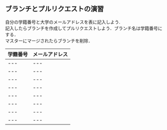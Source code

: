 ## ブランチとプルリクエストの演習  

自分の学籍番号と大学のメールアドレスを表に記入しよう.  
記入したらブランチを作成してプルリクエストしよう．ブランチ名は学籍番号にする．  
マスターにマージされたらブランチを削除．

|学籍番号|メールアドレス|  
|:---|:---|
|---|---|  
|---|---|  
|---|---|  
|---|---|  
|---|---|  
|---|---|  
|---|---|  
|---|---|  
